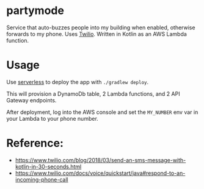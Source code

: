 # partymode

Service that auto-buzzes people into my building when enabled, otherwise forwards to my phone. Uses [Twilio](https://www.twilio.com/). Written in Kotlin as an AWS Lambda function.

# Usage

Use [serverless](https://serverless.com/) to deploy the app with `./gradlew deploy`.

This will provision a DynamoDb table, 2 Lambda functions, and 2 API Gateway endpoints.

After deployment, log into the AWS console and set the `MY_NUMBER` env var in your Lambda to your phone number.

# Reference:
- https://www.twilio.com/blog/2018/03/send-an-sms-message-with-kotlin-in-30-seconds.html
- https://www.twilio.com/docs/voice/quickstart/java#respond-to-an-incoming-phone-call
